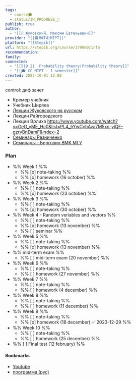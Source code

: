 ```yaml
---
tags:
  - course🎓
  - status/IN_PROGRESS_🌿
publish: true
author:
  - "[[👤 Жуковский, Максим Евгеньевич]]"
provider: "[[🏛МФТИ|MIPT]]"
platform: "[[Stepik]]"
url: https://stepik.org/course/179060/info
recommendation: 
family: 
connected:
  - "[[519.21  Probability theory|Probability theory]]"
  - "[[🎓 CC MIPT - 1 semester]]"
created: 2023-10-01 12:08
---
```

control: диф зачет

- Кремер учебник
- Учебник Ширяев
- [Лекции Жуковского на русском](https://www.youtube.com/playlist?list=PLti61wgkUWHzHEtqnlOJO237JqIVk-0xJ)
- Лекции Райгородского
- Лекции Эрлиха https://www.youtube.com/watch?v=GeO_yME_Hc0&list=PL4_hYwCyhAva7M5xo-yjQF-gzrvBnDamF&index=2
- [Семинары Резниченко](https://www.youtube.com/watch?v=NdfO64ujwcY&list=PLocvKxfon41WZQy2XJf3I54IvGZHvjFSe&index=2)
- [Семинары - Берговин ВМК МГУ](https://www.youtube.com/playlist?list=PLhe7c-LCgl4KJYe2Ba-x3rC_PhIMfr5U1)




### Plan
- %% Week 1 %%
	- %% [x] note-taking %%
	- %% [x] homework (16 october) %%
- %% Week 2 %%
	- %% [ ] note-taking %%
	- %% [x] homework (23 october) %%
- %% Week 3 %%
	- %% [ ] note-taking %%
	- %% [x] homework (30 october) %%
- %% Week 4 - Random veriables and vectors %%
	- %% [ ] note-taking %%
	- %% [x] homework (13 november) %%
	- %% [ ] seminar %%
- %% Week 5 %%
	- %% [ ] note-taking %%
	- %% [x] homework (13 november) %%
- %% mid-term exam %%
	- %% [ ] mid-term exam (20 november) %%
- %% Week 6 %%
	- %% [ ] note-taking %%
	- %% [ ] homework (27 november) %%
- %% Week 7 %%
	- %% [ ] note-taking %%
	- %% [ ] homework (4 december) %%
- %% Week 8 %%
	- %% [ ] note-taking %%
	- %% [ ] homework (11 december) %%
- %% Week 9 %%
	- %% [ ] note-taking %%
	- %% [x] homework (18 december) ✅ 2023-12-29 %%
- %% Week 10 %% 
	- %% [ ] note-taking %%
	- %% [ ] homework (25 december) %%
- %% [ ] Final test  (12 february) %% 








#### Bookmarks
- [Youtube](https://www.youtube.com/playlist?list=PL51E_hyhGzZIUvhRodPlQ55uD02DoQp8I)
- [программа (рус)](https://docs.google.com/document/d/1GHmJAWFkmRshm01t4d2rbwn4CCiU9wbI/edit)


